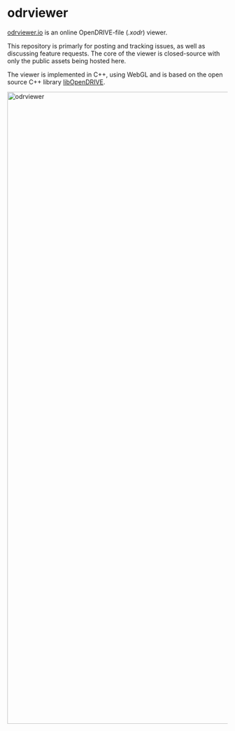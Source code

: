 # odrviewer

[odrviewer.io](https://odrviewer.io) is an online OpenDRIVE-file (_.xodr_) viewer.

This repository is primarly for posting and tracking issues, as well as discussing feature requests.
The core of the viewer is closed-source with only the public assets being hosted here.

The viewer is implemented in C++, using WebGL and is based on the open source C++ library [libOpenDRIVE](https://github.com/grepthat/libOpenDRIVE).

<img width="1440" alt="odrviewer" src="https://github.com/grepthat/odrviewer/assets/42587026/5e6066c2-9fab-4fa5-8aae-ed54c0248b1c">
